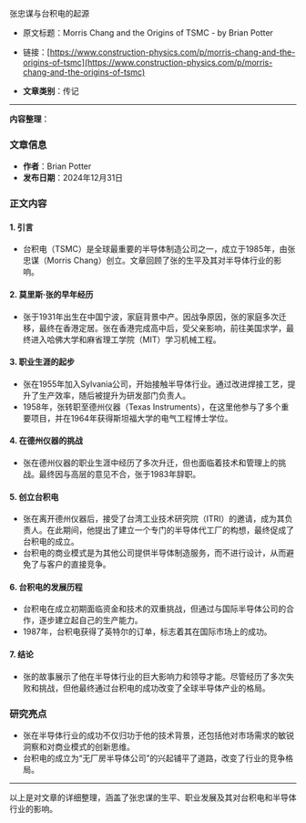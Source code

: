 张忠谋与台积电的起源
- 原文标题：Morris Chang and the Origins of TSMC - by Brian Potter
- 链接：[https://www.construction-physics.com/p/morris-chang-and-the-origins-of-tsmc](https://www.construction-physics.com/p/morris-chang-and-the-origins-of-tsmc)

- **文章类别**：传记

---
**内容整理**：

### 文章信息
- **作者**：Brian Potter
- **发布日期**：2024年12月31日

### 正文内容

#### 1. 引言
- 台积电（TSMC）是全球最重要的半导体制造公司之一，成立于1985年，由张忠谋（Morris Chang）创立。文章回顾了张的生平及其对半导体行业的影响。

#### 2. 莫里斯·张的早年经历
- 张于1931年出生在中国宁波，家庭背景中产。因战争原因，张的家庭多次迁移，最终在香港定居。张在香港完成高中后，受父亲影响，前往美国求学，最终进入哈佛大学和麻省理工学院（MIT）学习机械工程。

#### 3. 职业生涯的起步
- 张在1955年加入Sylvania公司，开始接触半导体行业。通过改进焊接工艺，提升了生产效率，随后被提升为研发部门负责人。
- 1958年，张转职至德州仪器（Texas Instruments），在这里他参与了多个重要项目，并在1964年获得斯坦福大学的电气工程博士学位。

#### 4. 在德州仪器的挑战
- 张在德州仪器的职业生涯中经历了多次升迁，但也面临着技术和管理上的挑战。最终因与高层的意见不合，张于1983年辞职。

#### 5. 创立台积电
- 张在离开德州仪器后，接受了台湾工业技术研究院（ITRI）的邀请，成为其负责人。在此期间，他提出了建立一个专门的半导体代工厂的构想，最终促成了台积电的成立。
- 台积电的商业模式是为其他公司提供半导体制造服务，而不进行设计，从而避免了与客户的直接竞争。

#### 6. 台积电的发展历程
- 台积电在成立初期面临资金和技术的双重挑战，但通过与国际半导体公司的合作，逐步建立起自己的生产能力。
- 1987年，台积电获得了英特尔的订单，标志着其在国际市场上的成功。

#### 7. 结论
- 张的故事展示了他在半导体行业的巨大影响力和领导才能。尽管经历了多次失败和挑战，但他最终通过台积电的成功改变了全球半导体产业的格局。

### 研究亮点
- 张在半导体行业的成功不仅归功于他的技术背景，还包括他对市场需求的敏锐洞察和对商业模式的创新思维。
- 台积电的成立为“无厂房半导体公司”的兴起铺平了道路，改变了行业的竞争格局。

--- 

以上是对文章的详细整理，涵盖了张忠谋的生平、职业发展及其对台积电和半导体行业的影响。